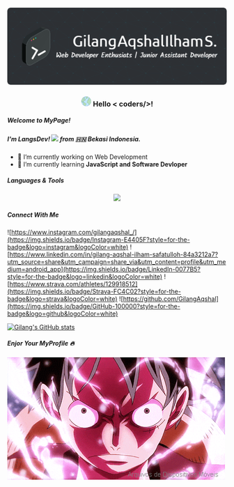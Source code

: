 ![Header](Img/github-header-image.png)
<div align="center">
  <h3>
    <img src="Img/icons8-globe (1).gif" height="24px"> <strong>Hello</strong> &lt; coders/&gt;!
  </h3>
</div>

##### Welcome to MyPage!
##### I'm LangsDev! <img src="https://emojis.slackmojis.com/emojis/images/1531849430/4246/blob-sunglasses.gif?1531849430" width="30px"> from &#127469;&#127475; Bekasi Indonesia.


<!--
**GilangAqshal/GilangAqshal** is a ✨ _special_ ✨ repository because its `README.md` (this file) appears on your GitHub profile.

Here are some ideas to get you started:

- 🔭 I’m currently working on ...
- 🌱 I’m currently learning ...
- 👯 I’m looking to collaborate on ...
- 🤔 I’m looking for help with ...
- 💬 Ask me about ...
- 📫 How to reach me: ...
- 😄 Pronouns: ...
- ⚡ Fun fact: ...
-->
- 🔭 I’m currently working on Web Development 
- 🌱 I’m currently learning **JavaScript and Software Devloper**



##### Languages & Tools
<p align="center">
  <a href="https://skillicons.dev">
    <img src="https://skillicons.dev/icons?i=html,css,javascript,php,laravel,wordpress,java,python,mysql,bootstrap,vscode,github&perline=6" />
  </a>
</p>


##### Connect With Me
![https://www.instagram.com/gilangaqshal_/](https://img.shields.io/badge/Instagram-E4405F?style=for-the-badge&logo=instagram&logoColor=white) ![https://www.linkedin.com/in/gilang-aqshal-ilham-safatulloh-84a3212a7?utm_source=share&utm_campaign=share_via&utm_content=profile&utm_medium=android_app](https://img.shields.io/badge/LinkedIn-0077B5?style=for-the-badge&logo=linkedin&logoColor=white) ![https://www.strava.com/athletes/129918512](https://img.shields.io/badge/Strava-FC4C02?style=for-the-badge&logo=strava&logoColor=white) ![https://github.com/GilangAqshal](https://img.shields.io/badge/GitHub-100000?style=for-the-badge&logo=github&logoColor=white)


[![Gilang's GitHub stats](https://github-readme-stats.vercel.app/api?username=gilangaqshal&show_icons=true&theme=github_dark)](https://github.com/gilangaqshal/github-readme-stats)

##### Enjor Your MyProfile 🔥
![Close](Img/luffy.gif)